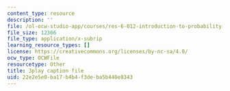 ```yaml
---
content_type: resource
description: ''
file: /ol-ocw-studio-app/courses/res-6-012-introduction-to-probability-spring-2018/22e2e5e0ba17b4b4f3deba5b440e8343_1R4IzkWSNgI.srt
file_size: 12366
file_type: application/x-subrip
learning_resource_types: []
license: https://creativecommons.org/licenses/by-nc-sa/4.0/
ocw_type: OCWFile
resourcetype: Other
title: 3play caption file
uid: 22e2e5e0-ba17-b4b4-f3de-ba5b440e8343
---
```

